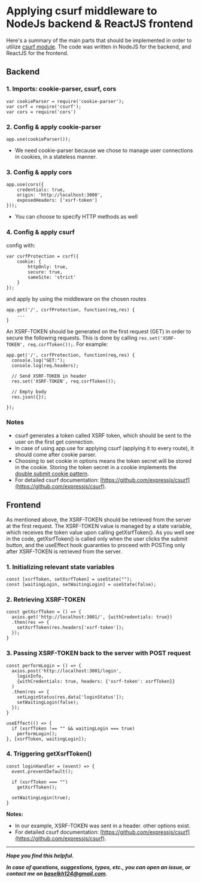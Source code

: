 # Applying csurf middleware to NodeJs backend & ReactJS frontend

Here's a summary of the main parts that should be implemented in order to utilize [csurf module](https://github.com/expressjs/csurf).
The code was written in NodeJS for the backend, and ReactJS for the frontend.

## Backend

### 1. Imports: cookie-parser, csurf, cors

	var cookieParser = require('cookie-parser');
	var csrf = require('csurf');
	var cors = require('cors')

### 2. Config & apply cookie-parser

	app.use(cookieParser());

* We need cookie-parser because we chose to manage user connections in cookies, in a stateless manner.

### 3. Config & apply cors

	app.use(cors({
		credentials: true,
		origin: 'http://localhost:3000',
		exposedHeaders: ['xsrf-token']
	}));

* You can choose to specify HTTP methods as well

### 4. Config & apply csurf

config with:
	
	var csrfProtection = csrf({
		cookie: {
			httpOnly: true,
	        secure: true,
	        sameSite: 'strict'
	    }
	});

and apply by using the middleware on the chosen routes

	app.get('/', csrfProtection, function(req,res) {
		...
	}

An XSRF-TOKEN should be generated on the first request (GET) in order to secure the following requests.
This is done by calling `res.set('XSRF-TOKEN', req.csrfToken());`.
For example:

	app.get('/', csrfProtection, function(req,res) {
	  console.log("GET:");
	  console.log(req.headers);

	  // Send XSRF-TOKEN in header
	  res.set('XSRF-TOKEN', req.csrfToken());

	  // Empty body
	  res.json({});

	});


### Notes

* csurf generates a token called XSRF token, which should be sent to the user on the first get connection.
* In case of using app.use for applying csurf (applying it to every route), it should come after cookie parser.
* Choosing to set cookie in options means the token secret will be stored in the cookie. Storing the token secret in a cookie implements the [double submit cookie pattern](https://cheatsheetseries.owasp.org/cheatsheets/Cross-Site_Request_Forgery_Prevention_Cheat_Sheet.html#double-submit-cookie).
* For detailed csurf documentation: [https://github.com/expressjs/csurf](https://github.com/expressjs/csurf).



## Frontend

As mentioned above, the XSRF-TOKEN should be retrieved from the server at the first request.
The XSRF-TOKEN value is managed by a state variable, which receives the token value upon calling getXsrfToken().
As you well see in the code, getXsrfToken() is called only when the user clicks the submit button, and the useEffect hook guaranties to proceed with POSTing only after XSRF-TOKEN is retrieved from the server.

### 1. Initializing relevant state variables

	const [xsrfToken, setXsrfToken] = useState("");
	const [waitingLogin, setWaitingLogin] = useState(false);

### 2. Retrieving XSRF-TOKEN

	const getXsrfToken = () => {
	  axios.get('http://localhost:3001/', {withCredentials: true})
	  .then(res => {
	    setXsrfToken(res.headers['xsrf-token']);
	  });
	}

### 3. Passing XSRF-TOKEN back to the server with POST request

	const performLogin = () => {
	  axios.post('http://localhost:3001/login',
        loginInfo,
        {withCredentials: true, headers: {'xsrf-token': xsrfToken}}
      )
      .then(res => {
        setLoginStatus(res.data['loginStatus']);
        setWaitingLogin(false);
      });
	}
	
	useEffect(() => {
	  if (xsrfToken !== "" && waitingLogin === true)
	    performLogin();
	}, [xsrfToken, waitingLogin]);


### 4. Triggering getXsrfToken()

	const loginHandler = (event) => {
      event.preventDefault();
      
      if (xsrfToken === "")
        getXsrfToken();

      setWaitingLogin(true);
	}


**Notes:**

* In our example, XSRF-TOKEN was sent in a header. other options exist.
* For detailed csurf documentation: [https://github.com/expressjs/csurf](https://github.com/expressjs/csurf).

---

***Hope you find this helpful.***

***In case of questions, suggestions, typos, etc., you can open an issue, or contact me on baselkh124@gmail.com.***
